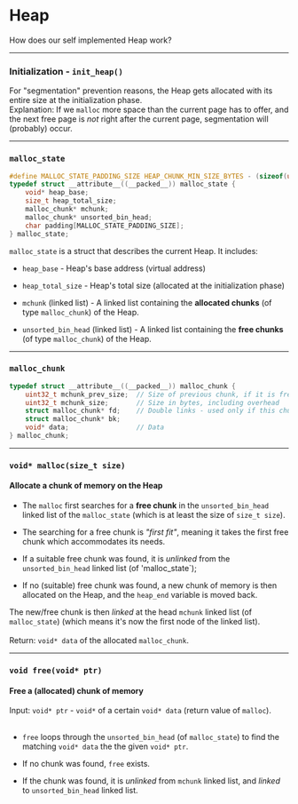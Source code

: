 # Heap
How does our self implemented Heap work?

---

### Initialization - `init_heap()`
For "segmentation" prevention reasons, the Heap gets allocated with its entire size at the initialization phase.
<br>
Explanation: If we `malloc` more space than the current page has to offer, and the next free page is *not* right after the current page, segmentation will (probably) occur.

---

### `malloc_state`
```c
#define MALLOC_STATE_PADDING_SIZE HEAP_CHUNK_MIN_SIZE_BYTES - (sizeof(uint64_t) + sizeof(size_t) + sizeof(malloc_chunk*) * 2)
typedef struct __attribute__((__packed__)) malloc_state {
    void* heap_base;
    size_t heap_total_size;
    malloc_chunk* mchunk;
    malloc_chunk* unsorted_bin_head;
    char padding[MALLOC_STATE_PADDING_SIZE];
} malloc_state;
```

`malloc_state` is a struct that describes the current Heap. It includes:

* `heap_base` - Heap's base address (virtual address)

* `heap_total_size` - Heap's total size (allocated at the initialization phase)

* `mchunk` (linked list) - A linked list containing the **allocated chunks** (of type `malloc_chunk`) of the Heap.

* `unsorted_bin_head` (linked list) - A linked list containing the **free chunks** (of type `malloc_chunk`) of the Heap.

---

### `malloc_chunk`
```c
typedef struct __attribute__((__packed__)) malloc_chunk {
    uint32_t mchunk_prev_size;  // Size of previous chunk, if it is free
    uint32_t mchunk_size;       // Size in bytes, including overhead
    struct malloc_chunk* fd;    // Double links - used only if this chunk is free
    struct malloc_chunk* bk;
    void* data;                 // Data
} malloc_chunk;
```

---

### `void* malloc(size_t size)`
#### Allocate a chunk of memory on the Heap

* The `malloc` first searches for a **free chunk** in the `unsorted_bin_head` linked list of the `malloc_state` (which is at least the size of `size_t size`).

* The searching for a free chunk is *"first fit"*, meaning it takes the first free chunk which accommodates its needs.

* If a suitable free chunk was found, it is *unlinked* from the `unsorted_bin_head` linked list (of 'malloc_state`);

* If no (suitable) free chunk was found, a new chunk of memory is then allocated on the Heap, and the `heap_end` variable is moved back.

The new/free chunk is then *linked* at the head `mchunk` linked list (of `malloc_state`) (which means it's now the first node of the linked list).
<br><br>
Return: `void* data` of the allocated `malloc_chunk`.

---

### `void free(void* ptr)`
#### Free a (allocated) chunk of memory
Input: `void* ptr` - `void*` of a certain `void* data` (return value of `malloc`).
<br><br>

* `free` loops through the `unsorted_bin_head` (of `malloc_state`) to find the matching `void* data`  the the given `void* ptr`.

* If no chunk was found, `free` exists.

* If the chunk was found, it is *unlinked* from `mchunk` linked list, and *linked* to `unsorted_bin_head` linked list.

